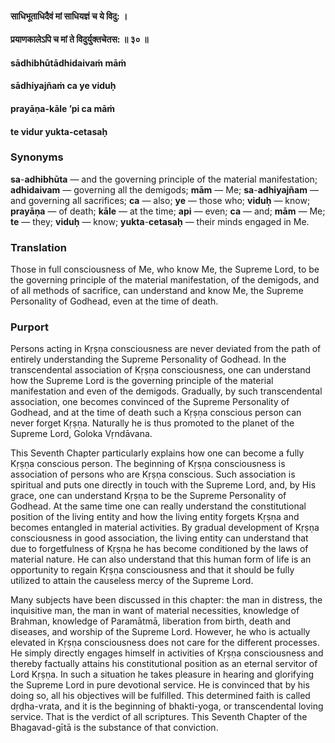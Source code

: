 #### साधिभूताधिदैवं मां साधियज्ञं च ये विदु: ।
#### प्रयाणकालेऽपि च मां ते विदुर्युक्तचेतस: ॥ ३० ॥

#### sādhibhūtādhidaivaṁ māṁ
#### sādhiyajñaṁ ca ye viduḥ
#### prayāṇa-kāle ’pi ca māṁ
#### te vidur yukta-cetasaḥ

### Synonyms

**sa**-**adhibhūta** — and the governing principle of the material manifestation; **adhidaivam** — governing all the demigods; **mām** — Me; **sa**-**adhiyajñam** — and governing all sacrifices; **ca** — also; **ye** — those who; **viduḥ** — know; **prayāṇa** — of death; **kāle** — at the time; **api** — even; **ca** — and; **mām** — Me; **te** — they; **viduḥ** — know; **yukta**-**cetasaḥ** — their minds engaged in Me.

### Translation

Those in full consciousness of Me, who know Me, the Supreme Lord, to be the governing principle of the material manifestation, of the demigods, and of all methods of sacrifice, can understand and know Me, the Supreme Personality of Godhead, even at the time of death.

### Purport

Persons acting in Kṛṣṇa consciousness are never deviated from the path of entirely understanding the Supreme Personality of Godhead. In the transcendental association of Kṛṣṇa consciousness, one can understand how the Supreme Lord is the governing principle of the material manifestation and even of the demigods. Gradually, by such transcendental association, one becomes convinced of the Supreme Personality of Godhead, and at the time of death such a Kṛṣṇa conscious person can never forget Kṛṣṇa. Naturally he is thus promoted to the planet of the Supreme Lord, Goloka Vṛndāvana.

This Seventh Chapter particularly explains how one can become a fully Kṛṣṇa conscious person. The beginning of Kṛṣṇa consciousness is association of persons who are Kṛṣṇa conscious. Such association is spiritual and puts one directly in touch with the Supreme Lord, and, by His grace, one can understand Kṛṣṇa to be the Supreme Personality of Godhead. At the same time one can really understand the constitutional position of the living entity and how the living entity forgets Kṛṣṇa and becomes entangled in material activities. By gradual development of Kṛṣṇa consciousness in good association, the living entity can understand that due to forgetfulness of Kṛṣṇa he has become conditioned by the laws of material nature. He can also understand that this human form of life is an opportunity to regain Kṛṣṇa consciousness and that it should be fully utilized to attain the causeless mercy of the Supreme Lord.

Many subjects have been discussed in this chapter: the man in distress, the inquisitive man, the man in want of material necessities, knowledge of Brahman, knowledge of Paramātmā, liberation from birth, death and diseases, and worship of the Supreme Lord. However, he who is actually elevated in Kṛṣṇa consciousness does not care for the different processes. He simply directly engages himself in activities of Kṛṣṇa consciousness and thereby factually attains his constitutional position as an eternal servitor of Lord Kṛṣṇa. In such a situation he takes pleasure in hearing and glorifying the Supreme Lord in pure devotional service. He is convinced that by his doing so, all his objectives will be fulfilled. This determined faith is called dṛḍha-vrata, and it is the beginning of bhakti-yoga, or transcendental loving service. That is the verdict of all scriptures. This Seventh Chapter of the Bhagavad-gītā is the substance of that conviction.
